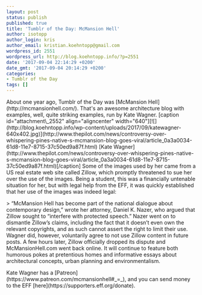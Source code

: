 ```yaml
---
layout: post
status: publish
published: true
title: 'Tumblr of the Day: McMansion Hell'
author: isotopp
author_login: kris
author_email: kristian.koehntopp@gmail.com
wordpress_id: 2551
wordpress_url: http://blog.koehntopp.info/?p=2551
date: '2017-09-04 22:14:29 +0200'
date_gmt: '2017-09-04 20:14:29 +0200'
categories:
- Tumblr of the Day
tags: []
---
```

<p>About one year ago, Tumblr of the Day was [McMansion Hell](http://mcmansionhell.com/). That's an awesome architecture blog with examples, well, quite striking examples, run by Kate Wagner. [caption id="attachment\_2552" align="aligncenter" width="640"][![](http://blog.koehntopp.info/wp-content/uploads/2017/09/katewagner-640x402.jpg)](http://www.thepilot.com/news/controversy-over-whispering-pines-native-s-mcmansion-blog-goes-viral/article_0a3a0034-61d8-11e7-8715-37c50ed9a87f.html) [Kate Wagner](http://www.thepilot.com/news/controversy-over-whispering-pines-native-s-mcmansion-blog-goes-viral/article_0a3a0034-61d8-11e7-8715-37c50ed9a87f.html)[/caption] <!--more-->Some of the images used by her came from a US real estate web site called Zillow, which promptly threatened to sue her over the use of the images. Being a student, this was a financially untenable situation for her, but with legal help from the EFF, it was quickly established that her use of the images was indeed legal:</p>
<p>> “McMansion Hell has become part of the national dialogue about contemporary design,” wrote her attorney, Daniel K. Nazer, who argued that Zillow sought to “interfere with protected speech.” Nazer went on to dismantle Zillow’s claims, including the fact that it doesn’t even own the relevant copyrights, and as such cannot assert the right to limit their use. Wagner did, however, voluntarily agree to not use Zillow content in future posts. A few hours later, Zillow officially dropped its dispute and McMansionHell.com went back online. It will continue to feature both humorous pokes at pretentious homes and informative essays about architectural concepts, urban planning and environmentalism.</p>
<p> Kate Wagner has a [Patreon](https://www.patreon.com/mcmansionhell#_=_), and you can send money to the EFF [here](https://supporters.eff.org/donate).</p>
